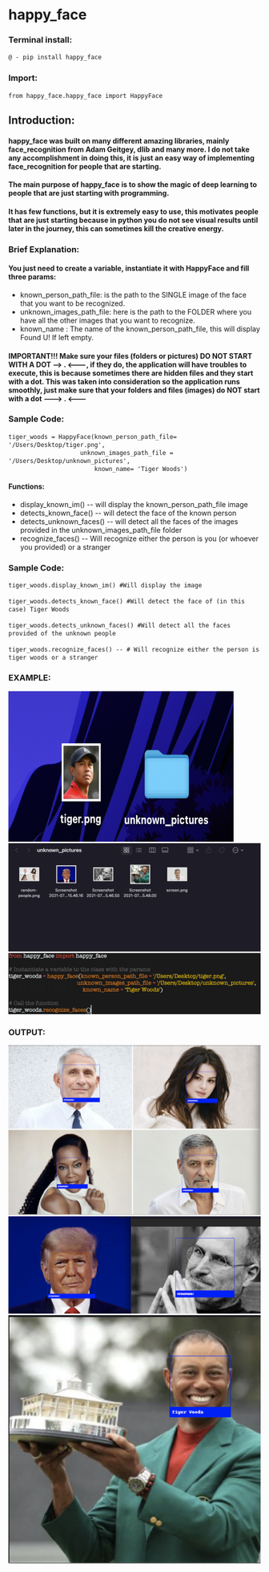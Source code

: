 # happy_face

### Terminal install:
```diff
@ - pip install happy_face
```

### Import:

```
from happy_face.happy_face import HappyFace
```
## Introduction:
#### happy_face was built on many different amazing libraries, mainly face_recognition from Adam Geitgey, dlib and many more. I do not take any accomplishment in doing this, it is just an easy way of implementing face_recognition for people that are starting.
#### The main purpose of happy_face is to show the magic of deep learning to people that are just starting with programming.
#### It has few functions, but it is extremely easy to use, this motivates people that are just starting because in python you do not see visual results until later in the journey, this can sometimes kill the creative energy.



### Brief Explanation: 
#### You just need to create a variable, instantiate it with HappyFace and fill three params:
* known_person_path_file: is the path to the SINGLE image of the face that you want to be recognized. 
* unknown_images_path_file: here is the path to the FOLDER where you have all the other images that you want to recognize.
* known_name : The name of the known_person_path_file, this will display Found U! If left empty.

#### IMPORTANT!!! Make sure your files (folders or pictures) DO NOT START WITH A DOT --> . <---, if they do, the application will have troubles to execute, this is because sometimes there are hidden files and they start with a dot. This was taken into consideration so the application runs smoothly, just make sure that your folders and files (images) do NOT start with a dot ---> . <---

### Sample Code:
```
tiger_woods = HappyFace(known_person_path_file= '/Users/Desktop/tiger.png', 
                    unknown_images_path_file = '/Users/Desktop/unknown_pictures', 
                        known_name= 'Tiger Woods')
```

#### Functions:
* display_known_im() -- will display the known_person_path_file image
* detects_known_face() -- will detect the face of the known person
* detects_unknown_faces() -- will detect all the faces of the images provided in the unknown_images_path_file folder
* recognize_faces() -- Will recognize either the person is you (or whoever you provided) or a stranger
### Sample Code:
```
tiger_woods.display_known_im() #Will display the image

tiger_woods.detects_known_face() #Will detect the face of (in this case) Tiger Woods

tiger_woods.detects_unknown_faces() #Will detect all the faces provided of the unknown people

tiger_woods.recognize_faces() -- # Will recognize either the person is tiger woods or a stranger

```


### EXAMPLE:
<img src ="https://github.com/rodrigoherrerai/FaceRec/blob/main/images/picandfolder.png" width="450" height="300"><img src ="https://github.com/rodrigoherrerai/FaceRec/blob/main/images/inside.png">
<img src="https://github.com/rodrigoherrerai/FaceRec/blob/main/images/recognize_faces.png">

### OUTPUT:

<img src="https://github.com/rodrigoherrerai/FaceRec/blob/main/images/output1.png">
<img src="https://github.com/rodrigoherrerai/FaceRec/blob/main/images/output2.png">
<img src = "https://github.com/rodrigoherrerai/FaceRec/blob/main/images/output.png">










